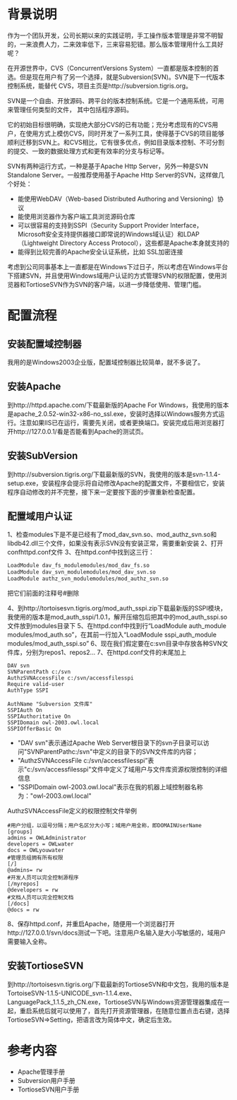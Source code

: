 
# 背景说明

作为一个团队开发，公司长期以来的实践证明，手工操作版本管理是非常不明智的，一来浪费人力，二来效率低下，三来容易犯错。那么版本管理用什么工具好呢？

在开源世界中，CVS（ConcurrentVersions System）一直都是版本控制的首选。但是现在用户有了另一个选择，就是Subversion(SVN)。SVN是下一代版本控制系统，能替代 CVS，项目主页是http://subversion.tigris.org。

SVN是一个自由、开放源码、跨平台的版本控制系统。它是一个通用系统，可用来管理任何类型的文件，
其中包括程序源码。

它的初始目标很明确，实现绝大部分CVS的已有功能；充分考虑现有的CVS用户，在使用方式上模仿CVS，同时开发了一系列工具，使得基于CVS的项目能够顺利迁移到SVN上。和CVS相比，它有很多优点，例如目录版本控制、不可分割的提交、一致的数据处理方式和更有效率的分支与标记等。

SVN有两种运行方式，一种是基于Apache Http Server，另外一种是SVN Standalone Server。一般推荐使用基于Apache Http Server的SVN，这样做几个好处：

* 能使用WebDAV（Web-based Distributed Authoring and Versioning）协议
* 能使用浏览器作为客户端工具浏览源码仓库
* 可以很容易的支持到SSPI（Security Support Provider Interface，Microsoft安全支持提供器接口即常说的Windows域认证）和LDAP（Lightweight Directory Access Protocol），这些都是Apache本身就支持的
* 能得到比较完善的Apache安全认证系统，比如 SSL加密连接

考虑到公司同事基本上一直都是在Windows下过日子，所以考虑在Windows平台下搭建SVN，并且使用Windows域用户认证的方式管理SVN的权限配置，使用浏览器和TortioseSVN作为SVN的客户端，以进一步降低使用、管理门槛。

# 配置流程

## 安装配置域控制器

我用的是Windows2003企业版，配置域控制器比较简单，就不多说了。

## 安装Apache

到http://httpd.apache.com/下载最新版的Apache For Windows，我使用的版本是apache_2.0.52-win32-x86-no_ssl.exe，安装时选择以Windows服务方式运行。注意如果IIS已在运行，需要先关闭，或者更换端口。安装完成后用浏览器打开http://127.0.0.1/看是否能看到Apache的测试页。

## 安装SubVersion

到http://subversion.tigris.org/下载最新版的SVN，我使用的版本是svn-1.1.4-setup.exe，安装程序会提示将自动修改Apache的配置文件，不要相信它，安装程序自动修改的并不完整，接下来一定要按下面的步骤重新检查配置。

## 配置域用户认证

1、检查modules下是不是已经有了mod_dav_svn.so、mod_authz_svn.so和libdb42.dll三个文件，如果没有表示SVN没有安装正常，需要重新安装
2、打开confhttpd.conf文件
3、在httpd.conf中找到这三行：

```bash
LoadModule dav_fs_modulemodules/mod_dav_fs.so
LoadModule dav_svn_modulemodules/mod_dav_svn.so
LoadModule authz_svn_modulemodules/mod_authz_svn.so
```
把它们前面的注释号#删除

4、到http://tortoisesvn.tigris.org/mod_auth_sspi.zip下载最新版的SSPI模块，我使用的版本是mod_auth_sspi/1.0.1，解开压缩包后把其中的mod_auth_sspi.so文件放到modules目录下
5、在httpd.conf中找到行“LoadModule auth_module modules/mod_auth.so”，在其前一行加入“LoadModule sspi_auth_module modules/mod_auth_sspi.so”
6、现在我们假定要在c:svn目录中存放各种SVN文件库，分别为repos1、repos2…
7、在httpd.conf文件的末尾加上

```
DAV svn
SVNParentPath c:/svn
AuthzSVNAccessFile c:/svn/accessfilesspi
Require valid-user
AuthType SSPI

AuthName "Subversion 文件库"
SSPIAuth On
SSPIAuthoritative On
SSPIDomain owl-2003.owl.local
SSPIOfferBasic On
```

* "DAV svn"表示通过Apache Web Server根目录下的svn子目录可以访问"SVNParentPathc:/svn"中定义的目录下的SVN文件库的内容；
* "AuthzSVNAccessFile c:/svn/accessfilesspi”表示"c:/svn/accessfilesspi"文件中定义了域用户与文件库资源权限控制的详细信息
* "SSPIDomain owl-2003.owl.local"表示在我的机器上域控制器名称为："owl-2003.owl.local"

AuthzSVNAccessFile定义的权限控制文件举例

```shell
#用户分组，以逗号分隔；用户名区分大小写；域用户用全称，即DOMAINUserName
[groups] 
admins = OWLAdministrator
developers = OWLwater 
docs = OWLyouwater
#管理员组拥有所有权限
[/]
@admins= rw
#开发人员可以完全控制源程序
[/myrepos] 
@developers = rw
#文档人员可以完全控制文档
[/docs] 
@docs = rw
```

8、保存httpd.conf，并重启Apache，随便用一个浏览器打开http://127.0.0.1/svn/docs测试一下吧。注意用户名输入是大小写敏感的，域用户需要输入全称。

## 安装TortioseSVN

到http://tortoisesvn.tigris.org/下载最新的TortioseSVN和中文包，我用的版本是TortoiseSVN-1.1.5-UNICODE_svn-1.1.4.exe、
LanguagePack_1.1.5_zh_CN.exe，TortioseSVN与Windows资源管理器集成在一起，重启系统后就可以使用了，首先打开资源管理器，在随意位置点击右键，选择TortioseSVN=>Setting，把语言改为简体中文，确定后生效。

# 参考内容

* Apache管理手册
* Subversion用户手册
* TortioseSVN用户手册